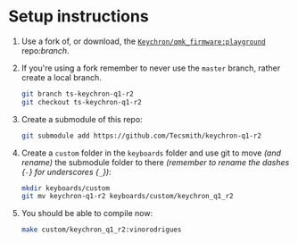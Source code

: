 # Setup instructions

1. Use a fork of, or download, the [`Keychron/qmk_firmware:playground`](https://github.com/Tecsmith/qmk_firmware/tree/playground/) repo<i>:branch</i>.

2. If you're using a fork remember to never use the `master` branch, rather create a local branch.

    ```bash
    git branch ts-keychron-q1-r2
    git checkout ts-keychron-q1-r2
    ```

3. Create a submodule of this repo:

    ```bash
    git submodule add https://github.com/Tecsmith/keychron-q1-r2
    ```

4. Create a `custom` folder in the `keyboards` folder and use git to move *(and rename)* the submodule folder to there *(remember to rename the dashes {`-`} for underscores {`_`})*:

    ```bash
    mkdir keyboards/custom
    git mv keychron-q1-r2 keyboards/custom/keychron_q1_r2
    ```

5. You should be able to compile now:

    ```bash
    make custom/keychron_q1_r2:vinorodrigues
    ```